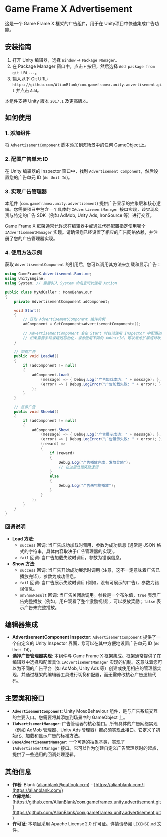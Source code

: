 # Game Frame X Advertisement
这是一个 Game Frame X 框架的广告组件，用于在 Unity项目中快速集成广告功能。

## 安装指南

1.  打开 Unity 编辑器，选择 `Window` -> `Package Manager`。
2.  在 Package Manager 窗口中，点击 `+` 按钮，然后选择 `Add package from git URL...`。
3.  输入以下 Git URL: `https://github.com/AlianBlank/com.gameframex.unity.advertisement.git` 并点击 `Add`。

本组件支持 Unity 版本 `2017.1` 及更高版本。

## 如何使用

### 1. 添加组件
将 `AdvertisementComponent` 脚本添加到您场景中的任何 GameObject上。

### 2. 配置广告单元 ID
在 Unity 编辑器的 Inspector 窗口中，找到 `Advertisement Component`，然后设置您的广告单元 ID (`Ad Unit Id`)。

### 3. 实现广告管理器
本组件 (`com.gameframex.unity.advertisement`) 提供广告显示的抽象层和核心逻辑。您需要项目中包含一个具体的 `IAdvertisementManager` 接口实现，该实现负责与特定的广告 SDK（例如 AdMob, Unity Ads, IronSource 等）进行交互。

Game Frame X 框架通常允许您在编辑器中或通过代码配置指定使用哪个 `IAdvertisementManager` 实现。请确保您已经设置了相应的广告网络依赖，并注册了您的广告管理器实现。

### 4. 使用方法示例
获取 `AdvertisementComponent` 的引用后，您可以调用其方法来加载和显示广告：

```csharp
using GameFrameX.Advertisement.Runtime;
using UnityEngine;
using System; // 需要引入 System 命名空间以使用 Action

public class MyAdCaller : MonoBehaviour
{
    private AdvertisementComponent adComponent;

    void Start()
    {
        // 获取 AdvertisementComponent 组件实例
        adComponent = GetComponent<AdvertisementComponent>();
        
        // AdvertisementComponent 会在 Start 时自动使用 Inspector 中配置的 AdUnitId 初始化广告管理器
        // 如果需要手动或延迟初始化，或者使用不同的 AdUnitId，可以考虑扩展或修改 AdvertisementComponent
    }

    // 加载广告
    public void LoadAd()
    {
        if (adComponent != null)
        {
            adComponent.Load(
                (message) => { Debug.Log("广告加载成功: " + message); },
                (error) => { Debug.LogError("广告加载失败: " + error); }
            );
        }
    }

    // 显示广告
    public void ShowAd()
    {
        if (adComponent != null)
        {
            adComponent.Show(
                (message) => { Debug.Log("广告展示成功: " + message); },
                (error) => { Debug.LogError("广告展示失败: " + error); },
                (reward) => 
                {
                    if (reward)
                    {
                        Debug.Log("广告播放完成，发放奖励");
                        // 在这里处理奖励逻辑
                    }
                    else
                    {
                        Debug.Log("广告未完整播放");
                    }
                }
            );
        }
    }
}

```

### 回调说明
-   **Load 方法**:
    -   `success` 回调: 当广告成功加载时调用，参数为成功信息 (通常是 JSON 格式的字符串，具体内容取决于广告管理器的实现)。
    -   `fail` 回调: 当广告加载失败时调用，参数为错误信息。
-   **Show 方法**:
    -   `success` 回调: 当广告开始成功展示时调用 (注意，这不一定意味着广告已播放完毕)，参数为成功信息。
    -   `fail` 回调: 当广告展示失败时调用 (例如，没有可展示的广告)，参数为错误信息。
    -   `onShowResult` 回调: 当广告关闭后调用。参数是一个布尔值，`true` 表示广告完整播放（例如，用户观看了整个激励视频），可以发放奖励；`false` 表示广告未完整播放。

## 编辑器集成

-   **AdvertisementComponent Inspector**: `AdvertisementComponent` 提供了一个自定义的 Unity Inspector 界面，您可以在其中方便地设置广告单元 ID (`Ad Unit Id`)。
-   **选择广告管理器实现**: 本组件与 Game Frame X 框架集成。框架通常提供了在编辑器中选择和配置具体 `IAdvertisementManager` 实现的机制。这意味着您可以为不同的广告平台（如 AdMob, Unity Ads 等）创建或使用相应的管理器实现，并通过框架的编辑器工具进行切换和配置，而无需修改核心广告逻辑代码。

## 主要类和接口

-   **`AdvertisementComponent`**: Unity MonoBehaviour 组件，是与广告系统交互的主要入口。您需要将其添加到场景中的 GameObject 上。
-   **`IAdvertisementManager`**: 广告管理器的核心接口。所有具体的广告网络实现（例如 AdMob 管理器、Unity Ads 管理器）都必须实现此接口。它定义了初始化、加载和显示广告的标准方法。
-   **`BaseAdvertisementManager`**: 一个可选的抽象基类，实现了 `IAdvertisementManager` 接口。它可以作为创建自定义广告管理器时的起点，提供了一些通用的回调处理逻辑。

## 其他信息

-   **作者**: Blank (alianblank@outlook.com) - [https://alianblank.com/](https://alianblank.com/)
-   **仓库地址**: [https://github.com/AlianBlank/com.gameframex.unity.advertisement.git](https://github.com/AlianBlank/com.gameframex.unity.advertisement.git)
-   **许可证**: 本项目采用 Apache License 2.0 许可证。详情请参阅 `LICENSE.md` 文件。
